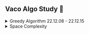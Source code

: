 ## Vaco Algo Study 🤔

<details>
<summary>Greedy Algorithm 22.12.08 - 22.12.15</summary>

- [[221208] 1710. Maximum Units on a Truck](https://github.com/vaco-algo/vaco-algo-study/blob/problems/problems/%5B221208%5D%201710.%20Maximum%20Units%20on%20a%20Truck.js)
- [[221209] 2078. Two Furthest Houses With Different Colors](https://github.com/vaco-algo/vaco-algo-study/blob/problems/problems/%5B221209%5D%202078.%20Two%20Furthest%20Houses%20With%20Different%20Colors.js)
- [[221211] 561. Array Partition](https://github.com/vaco-algo/vaco-algo-study/blob/problems/problems/%5B221211%5D%20561.%20Array%20Partition.js)
- [[221213] 11. Container With Most Water](https://github.com/vaco-algo/vaco-algo-study/tree/problems/problems)

## Greedy Algorithm

- Greedy : 탐욕스러운, 욕심 많은
- 당장 눈 앞에 보이는 최적의 상황만을 쫓아 최종적인 해답에 도달하는 방법 (그때 그때 가장 최선인 선택을 하는 방법)
- 탐욕 알고리즘은 최적해를 구하는 데에 사용되는 근사적인 방법
- 순간마다 하는 최적의 선택으로 최종적인 해답을 만들었다고 해서, 그것이 최적이라는 보장은 없다. 하지만 탐욕 알고리즘을 적용할 수 있는 문제들은 지역적으로 최적이면서 전역적으로 최적인 문제들이다.

### 탐욕 알고리즘이 적용되는 조건 2가지

- 탐욕스런 선택 조건(greedy choice property)
  - 앞의 선택이 이후의 선택에 영향을 주지 않음
- 최적 부분 구조 조건(optimal substructure)
  - 문제에 대한 최종 해결 방법은 부분 문제에 대한 최적 문제 해결 방법으로 구성된다.

### 풀이 기록

- 홀수 또는 짝수의 index만 필요할 경우 모두 순회할 필요 없으므로 for문 index를 2씩 더해가며 반복 횟수를 반으로 줄이는 방법
  ```js
  for (let i = 0; i < arr.length; i += 2) {
    ...
  }
  ```

출처

- [[알고리즘] 탐욕 알고리즘(Greedy Algorithm)](https://hanamon.kr/%EC%95%8C%EA%B3%A0%EB%A6%AC%EC%A6%98-%ED%83%90%EC%9A%95%EC%95%8C%EA%B3%A0%EB%A6%AC%EC%A6%98-greedy-algorithm/)

</details>

<details>
<summary>Space Complexity</summary>

[[2022.12.13] 은혜님 정리](https://github.com/vaco-algo/vaco-algo-study/pull/29)

- booleans, numbers, undefined, null : O(1)
- strings : O(n) -> 문자열 길이
- array, objects : O(n) -> 배열이나 객체의 길이

```js
function sum(arr) {
  let total = 0;
  for (let i = 0; i < arr.length; i++) {
    total += arr[i];
  }
  return total;
}
```

위 함수에서는 total & i 두 변수가 사용됩니다.
total과 i 모두 number로 O(1)의 공간 복잡도를 갖게 됩니다.

```js
function double(arr) {
  let newArr = [];
  for (let i = 0; i < arr.length; i++) {
    newArr.push(2 * arr[i]);
  }
  return newArr;
}
```

위 함수에서는 newArr & i 두 변수가 사용됩니다.
i는 number이지만, newArr은 배열로 O(n)의 공간 복잡도를 갖게 됩니다.

```js
function subtotals(arr) {
  let subtotalArray = Array(arr.length);

  for (let i = 0; i < arr.length; i++) {
    let subtotal = 0;
    for (let j = 0; j <= i; j++) {
      subtotal += array[j];
    }
    subtotalArray[i] = subtotal;
  }

  return subtotalArray;
}
```

위 함수에서는 subtotalArray & i & j & subtotal 총 4개의 변수가 사용되므로,
O(n)의 공간 복잡도를 갖습니다.

\*\* 참고로 재귀함수의 경우에는 함수가 몇 번 실행되느냐에 따라 stack이 쌓이는 경우를 다루기 때문에 별도로 다뤄주셔야 해요..!

</details>
